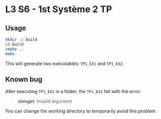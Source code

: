 # L3 S6 - 1st Système 2 TP

## Usage

```bash
mkdir -p build
cd build
cmake ..
make
```

This will generate two executables: `TP1_EX1` and `TP1_EX2`.

## Known bug

After executing `TP1_EX2` in a folder, the `TP1_EX1` fail with the error:
> **shmget**: Invalid argument

You can change the working directory to temporarily avoid this problem.